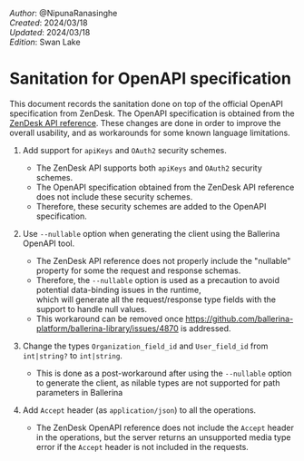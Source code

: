 _Author_: @NipunaRanasinghe \
_Created_: 2024/03/18 \
_Updated_: 2024/03/18 \
_Edition_: Swan Lake

# Sanitation for OpenAPI specification

This document records the sanitation done on top of the official OpenAPI specification from ZenDesk. 
The OpenAPI specification is obtained from the [ZenDesk API reference](https://developer.zendesk.com/api-reference/voice-api/voice-api-v2). 
These changes are done in order to improve the overall usability, and as workarounds for some known language limitations.

1. Add support for `apiKeys` and `OAuth2` security schemes. 
    * The ZenDesk API supports both `apiKeys` and `OAuth2` security schemes. 
    * The OpenAPI specification obtained from the ZenDesk API reference does not include these security schemes. 
    * Therefore, these security schemes are added to the OpenAPI specification.

2. Use `--nullable` option when generating the client using the Ballerina OpenAPI tool. 
    * The ZenDesk API reference does not properly include the "nullable" property for some the request and response schemas. 
    * Therefore, the `--nullable` option is used as a precaution to avoid potential data-binding issues in the runtime,  
      which will generate all the request/response type fields with the support to handle null values.
    * This workaround can be removed once https://github.com/ballerina-platform/ballerina-library/issues/4870 is addressed.

3. Change the types `Organization_field_id` and `User_field_id` from `int|string?` to `int|string`.
    * This is done as a post-workaround after using the `--nullable` option to generate the client, as nilable types are not supported for path parameters in Ballerina

4. Add `Accept` header (as `application/json`) to all the operations.
    * The ZenDesk OpenAPI reference does not include the `Accept` header in the operations, but the server returns an 
    unsupported media type error if the `Accept` header is not included in the requests.
